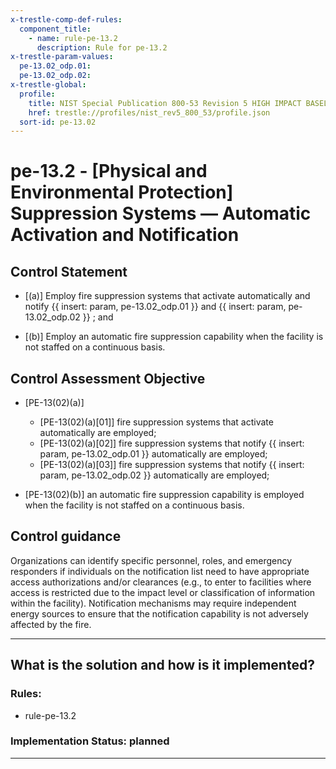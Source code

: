 ```yaml
---
x-trestle-comp-def-rules:
  component_title:
    - name: rule-pe-13.2
      description: Rule for pe-13.2
x-trestle-param-values:
  pe-13.02_odp.01:
  pe-13.02_odp.02:
x-trestle-global:
  profile:
    title: NIST Special Publication 800-53 Revision 5 HIGH IMPACT BASELINE
    href: trestle://profiles/nist_rev5_800_53/profile.json
  sort-id: pe-13.02
---
```


# pe-13.2 - \[Physical and Environmental Protection\] Suppression Systems — Automatic Activation and Notification

## Control Statement

- \[(a)\] Employ fire suppression systems that activate automatically and notify {{ insert: param, pe-13.02_odp.01 }} and {{ insert: param, pe-13.02_odp.02 }} ; and

- \[(b)\] Employ an automatic fire suppression capability when the facility is not staffed on a continuous basis.

## Control Assessment Objective

- \[PE-13(02)(a)\]

  - \[PE-13(02)(a)[01]\] fire suppression systems that activate automatically are employed;
  - \[PE-13(02)(a)[02]\] fire suppression systems that notify {{ insert: param, pe-13.02_odp.01 }} automatically are employed;
  - \[PE-13(02)(a)[03]\] fire suppression systems that notify {{ insert: param, pe-13.02_odp.02 }} automatically are employed;

- \[PE-13(02)(b)\] an automatic fire suppression capability is employed when the facility is not staffed on a continuous basis.

## Control guidance

Organizations can identify specific personnel, roles, and emergency responders if individuals on the notification list need to have appropriate access authorizations and/or clearances (e.g., to enter to facilities where access is restricted due to the impact level or classification of information within the facility). Notification mechanisms may require independent energy sources to ensure that the notification capability is not adversely affected by the fire.

______________________________________________________________________

## What is the solution and how is it implemented?

<!-- For implementation status enter one of: implemented, partial, planned, alternative, not-applicable -->

<!-- Note that the list of rules under ### Rules: is read-only and changes will not be captured after assembly to JSON -->

<!-- Add control implementation description here for control: pe-13.2 -->

### Rules:

  - rule-pe-13.2

### Implementation Status: planned

______________________________________________________________________
